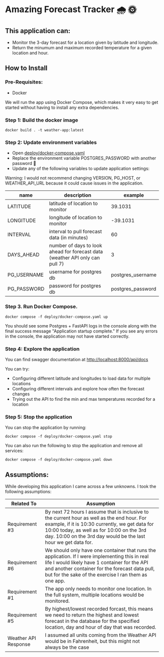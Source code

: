 # Amazing Forecast Tracker 🌧️ 🌞

## This application can:
- Monitor the 3-day forecast for a location given by latitude and longitude. 
- Return the minumum and maximum recorded temperature for a given location and hour.

## How to Install

### Pre-Requisites: 
- Docker

We will run the app using Docker Compose, which makes it very easy to get started without having to install any extra dependencies.

### Step 1: Build the docker image

    docker build . -t weather-app:latest

### Step 2: Update environment variables

- Open [deploy/docker-compose.yaml](/deploy/docker-compose.yaml)
- Replace the environment variable POSTGRES_PASSWORD with another password 🤫
- Update any of the following variables to update application settings:

Warning: I would not recommend changing VERSION, PG_HOST, or WEATHER_API_URL because it could cause issues in the application.

| name | description | example |
| -- | -- | -- |
| LATITUDE | latitude of location to monitor | 39.1031 |
| LONGITUDE | longitude of location to monitor | -39.1031 |
| INTERVAL | interval to pull forecast data (in minutes) | 60 |
| DAYS_AHEAD | number of days to look ahead for forecast data (weather API only can pull 7) | 3 |
| PG_USERNAME | username for postgres db | postgres_username |
| PG_PASSWORD | password for postgres db | postgres_password |


### Step 3. Run Docker Compose. 
```
docker compose -f deploy/docker-compose.yaml up
```

You should see some Postgres + FastAPI logs in the console along with the final success message "Application startup complete." If you see any errors in the console, the application may not have started correctly.

### Step 4: Explore the application

You can find swagger documentation at [http://localhost:8000/api/docs](http://localhost:8000/api/docs)

You can try:
- Configuring different latitude and longitudes to load data for multiple locations
- Configuring different intervals and explore how often the forecast changes
- Trying out the API to find the min and max temperatures recorded for a location

### Step 5: Stop the application

You can stop the application by running:

```
docker compose -f deploy/docker-compose.yaml stop
```

You can also run the following to stop the application and remove all services:

```
docker compose -f deploy/docker-compose.yaml down
```

## Assumptions:

While developing this application I came across a few unknowns. I took the following assumptions:

| Related To | Assumption |
| --- | --- |
| Requirement #3 | By next 72 hours I assume that is inclusive to the current hour as well as the end hour. For example, if it is 10:30 currently, we get data for 10:00 today, as well as for 10:00 on the 3rd day. 10:00 on the 3rd day would be the last hour we get data for. |
| Requirement #6 | We should only have one container that runs the application. If I were implementing this in real life I would likely have 1 container for the API and another container for the forecast data pull, but for the sake of the exercise I ran them as one app. |
| Requirement #1 | The app only needs to monitor one location. In the full system, multiple locations would be monitored. |
| Requirement #5 | By highest/lowest recorded forcast, this means we need to return the highest and lowest forecast in the database for the specified location, day and hour of day that was recorded. |
| Weather API Response | I assumed all units coming from the Weather API would be in Fahrenheit, but this might not always be the case |
